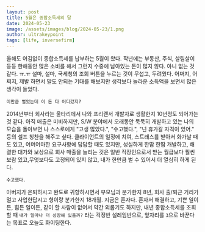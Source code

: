 ```yaml
---
layout: post
title: 5월은 종합소득세의 달
date: 2024-05-23
image: /assets/images/blog/2024-05-23/1.png
author: ultrakeypoint
tags: [life, inversefirm]
---
```


올해도 어김없이 종합소득세를 납부하는 5월이 왔다. 작년에는 부동산, 주식, 살림살이 등등 한해동안 많은 소비를 해서 그런지 수중에 남아있는 돈이 많지 않다. 아니 없는 것 같다. ㅠ.ㅠ 설마, 설마, 국세청의 조회 버튼을 누르는 것이 무섭고, 두려웠다. 어쩌지, 어쩌지, 제발 하면서 말도 안되는 기대를 해보지만 생각보다 놀라운 소득액을 보면서 많은 생각이 들었다.

`이만큼 벌었는데 이 돈 다 어디갔지?`

2014년부터 회사라는 울타리에서 나와 프리랜서 개발자로 생활한지 10년정도 되어가는 것 같다. 아직 매출은 미비하지만, S/W 분야에서 오래동안 묵묵히 개발하고 있는 나의 모습을 돌아보면 나 스스로에게 "고생 많았다.", "수고했다.", "넌 휴가갈 자격이 있어." 등의 셀프 칭찬을 해주고 싶다. 클라이언트의 일정에 치여, 스트래스를 받아서 화가날 때도 있고, 어머어마한 요구사항에 답답할 때도 있지만, 성실하게 한땀 한땀 개발하고, 해결한 대가와 보상으로 회사 매출을 늘리는 것은 일반 직장인으로서 받는 월급보다 훨씬 보람 있고,무엇보다도 고정되어 있지 않고, 내가 한만큼 벌 수 있어서 더 열심히 하게 된다.

`수고했다.`

아버지가 은퇴하시고 완도로 귀향하시면서 부모님과 분가한지 8년, 회사 출/퇴근 거리가 멀고 사업한답시고 형이랑 분가한지 18개월. 지금은 혼자다. 혼자서 해결하고, 기쁜 일이든, 힘든 일이든, 같이 할 사람이 없어서 약간 외롭기도 하지만, 내년 종합소득세를 조회할 때 `내가 얼마나 더 성장해 있을까?` 라는 걱정반 설레임반으로, 앞자리를 `3`으로 바꾼다는 목표로 오늘도 화이팅한다.
